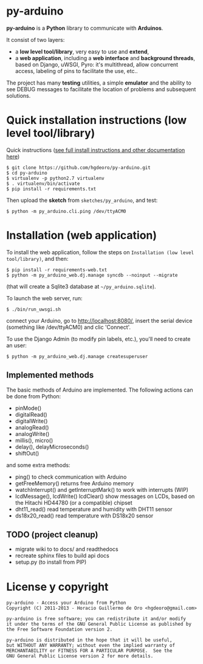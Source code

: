 py-arduino
==============

**py-arduino** is a **Python** library to communicate with **Arduinos**.

It consist of two layers:

 - a **low level tool/library**, very easy to use and **extend**,
 - a **web application**, including a **web interface** and **background threads**, based on Django, uWSGI, Pyro: it's multithread, allow concurrent access,
    labeling of pins to facilitate the use, etc..

The project has many **testing** utilities, a simple **emulator** and the ability to see DEBUG messages to facilitate the location of problems and subsequent solutions.


Quick installation instructions (low level tool/library)
========================================================

Quick instructions ([see full install instructions and other documentation here](http://hgdeoro.github.io/py-arduino/))

    $ git clone https://github.com/hgdeoro/py-arduino.git
    $ cd py-arduino
    $ virtualenv -p python2.7 virtualenv
    $ . virtualenv/bin/activate
    $ pip install -r requirements.txt

Then upload the __sketch__ from `sketches/py_arduino`, and test:

    $ python -m py_arduino.cli.ping /dev/ttyACM0

<!--
### Running the tests

To run the tests against the emulator (if you don't have an Arduino):

    $ python -m py_arduino.tests.test_all_functions /dev/ARDUINO_EMULATOR 

To run the tests against a real Arduino, you have to upload the __sketch__ (from `sketches/py_arduino`), an execute:

    $ python -m py_arduino.tests.test_all_functions /dev/ttyACM0 
-->


Installation (web application)
==============================

To install the web application, follow the steps on `Installation (low level tool/library)`, and then:

    $ pip install -r requirements-web.txt
    $ python -m py_arduino_web.dj.manage syncdb --noinput --migrate

(that will create a Sqlite3 database at `~/py_arduino.sqlite`).

To launch the web server, run:

    $ ./bin/run_uwsgi.sh

connect your Arduino, go to [http://localhost:8080/](http://localhost:8080/),
insert the serial device (something like /dev/ttyACM0)
and clic 'Connect'.

To use the Django Admin (to modify pin labels, etc.), you'll need to create an user:

    $ python -m py_arduino_web.dj.manage createsuperuser


<!--
Here are some screenshots:

![connect](https://raw.github.com/hgdeoro/py-arduino-proxy/master/examples/arduino-proxy-web-interface-connect.png) and 

![main page](https://raw.github.com/hgdeoro/py-arduino-proxy/master/examples/arduino-proxy-web-interface-main.png).
-->


<!--
The recommended way to install py-arduino is using pip and/or virtualenv.

1. Install PIP [manually](http://www.pip-installer.org/en/latest/installing.html "Install PIP"), or with your distribution's package manager (`sudo apt-get install python-pip` in Ubuntu), or create a [virtualenv](http://www.virtualenv.org/en/latest/ "Vitualenv Site").
2. Run `pip install py-arduino`
-->



<!--
How it works 
------------

First connect to the Arduino. 

![Connect](https://raw.github.com/hgdeoro/py-arduino-proxy/master/examples/arduino-proxy-connect.png "Connect")

Once connected, we can execute the methods on the instance of PyArduino. For example, to read a digital pin: 

![Digital Read](https://raw.github.com/hgdeoro/py-arduino-proxy/master/examples/arduino-proxy-digital-read.png "Digital Read")

To set output HIGH on a digital pin: 

![Digital Write](https://raw.github.com/hgdeoro/py-arduino-proxy/master/examples/arduino-proxy-digital-write.png "Digital Write")
-->


Implemented methods  
------------------- 

The basic methods of Arduino are implemented. The following actions can be done from Python: 

* pinMode()
* digitalRead()
* digitalWrite()
* analogRead()
* analogWrite()
* millis(), micro()
* delay(), delayMicroseconds()
* shiftOut()

and some extra methods:

* ping() to check communication with Arduino
* getFreeMemory() returns free Arduino memory
* watchInterrupt() and getInterruptMark() to work with interrupts (WIP)
* lcdMessage(), lcdWrite() lcdClear() show messages on LCDs, based on the Hitachi HD44780 (or a compatible) chipset
* dht11_read() read temperature and humidity with DHT11 sensor
* ds18x20_read() read temperature with DS18x20 sensor

TODO (project cleanup)
----------------------

* migrate wiki to to docs/ and readthedocs
* recreate sphinx files to build api docs
* setup.py (to install from PIP)


<!--
Videos!
=======

* [Web interface + emulator + analog pins](http://www.youtube.com/watch?v=fMhAJlvZQco "Web interface + emulator + analog pins")
* [Web interface](http://www.youtube.com/watch?v=QE6UJSs3b6Q "Web interface")
* [Testing shiftOut and 8 LEDs with py-arduino](http://www.youtube.com/watch?v=_9MselaKcdU "Testing shiftOut and 8 LEDs with py-arduino")
* [Writing a custom method in py-arduino](http://www.youtube.com/watch?v=2kgQpQqTVUU "Writing a custom method in py-arduino")
* [Testing RGB leds with py-arduino UI](http://www.youtube.com/watch?v=yM1ZaTFAZwc "Testing RGB leds with py-arduino UI")
-->

<!--
Python API
==========

You can get some initial API documentation [here](http://www.hgdeoro.com.ar/~horacio/py-arduino-proxy/index.html).
-->

License y copyright
===================

    py-arduino - Access your Arduino from Python
    Copyright (C) 2011-2013 - Horacio Guillermo de Oro <hgdeoro@gmail.com>
    
    py-arduino is free software; you can redistribute it and/or modify
    it under the terms of the GNU General Public License as published by
    the Free Software Foundation version 2.
    
    py-arduino is distributed in the hope that it will be useful,
    but WITHOUT ANY WARRANTY; without even the implied warranty of
    MERCHANTABILITY or FITNESS FOR A PARTICULAR PURPOSE.  See the
    GNU General Public License version 2 for more details.


